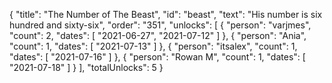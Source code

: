 {
  "title": "The Number of The Beast",
  "id": "beast",
  "text": "His number is six hundred and sixty-six",
  "order": "351",
  "unlocks": [
    {
      "person": "varjmes",
      "count": 2,
      "dates": [
        "2021-06-27",
        "2021-07-12"
      ]
    },
    {
      "person": "Ania",
      "count": 1,
      "dates": [
        "2021-07-13"
      ]
    },
    {
      "person": "itsalex",
      "count": 1,
      "dates": [
        "2021-07-16"
      ]
    },
    {
      "person": "Rowan M",
      "count": 1,
      "dates": [
        "2021-07-18"
      ]
    }
  ],
  "totalUnlocks": 5
}